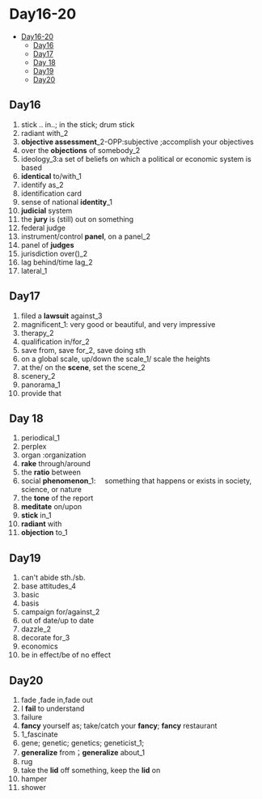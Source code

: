# Day16-20

- [Day16-20](#day16-20)
  - [Day16](#day16)
  - [Day17](#day17)
  - [Day 18](#day-18)
  - [Day19](#day19)
  - [Day20](#day20)

## Day16

1. stick .. in..; in the stick; drum stick
2. radiant with_2
3. **objective assessment**_2-OPP:subjective ;accomplish your objectives
4. over the **objections** of somebody_2
5. ideology_3:a set of beliefs on which a political or economic system is based
6. **identical** to/with_1
7. identify as_2
8. identification card
9. sense of national **identity**_1
10. **judicial** system
11. the **jury** is (still) out on something
12. federal judge
13. instrument/control **panel**, on a panel_2
14. panel of **judges**
15. jurisdiction over()_2
16. lag behind/time lag_2
17. lateral_1

## Day17

1. filed a **lawsuit** against_3
2. magnificent_1: very good or beautiful, and very impressive
3. therapy_2
4. qualification in/for_2
5. save from, save for_2, save doing sth
6. on a global scale, up/down the scale_1/ scale the heights
7. at the/ on the **scene**, set the scene_2
8. scenery_2
9. panorama_1
10. provide that

## Day 18

1. periodical_1
2. perplex
3. organ :organization
4. **rake** through/around
5. the **ratio** between
6. social **phenomenon**_1:  something that happens or exists in society, science, or nature
7. the **tone** of the report
8. **meditate** on/upon
9. **stick** in_1
10. **radiant** with
11. **objection** to_1

## Day19

1. can't abide sth./sb.
2. base attitudes_4
3. basic
4. basis
5. campaign for/against_2
6. out of date/up to date
7. dazzle_2
8. decorate for_3
9. economics
10. be in effect/be of no effect

## Day20

1. fade ,fade in,fade out
2. I **fail** to understand
3. failure
4. **fancy** yourself as; take/catch your **fancy**; **fancy** restaurant
5. 1_fascinate
6. gene; genetic; genetics; geneticist_1;
7. **generalize** from；**generalize** about_1
8. rug
9. take the **lid** off something, keep the **lid** on
10. hamper
11. shower
